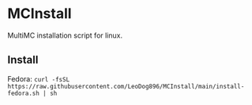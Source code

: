 # MCInstall
MultiMC installation script for linux.

## Install

Fedora: `curl -fsSL https://raw.githubusercontent.com/LeoDog896/MCInstall/main/install-fedora.sh | sh`
